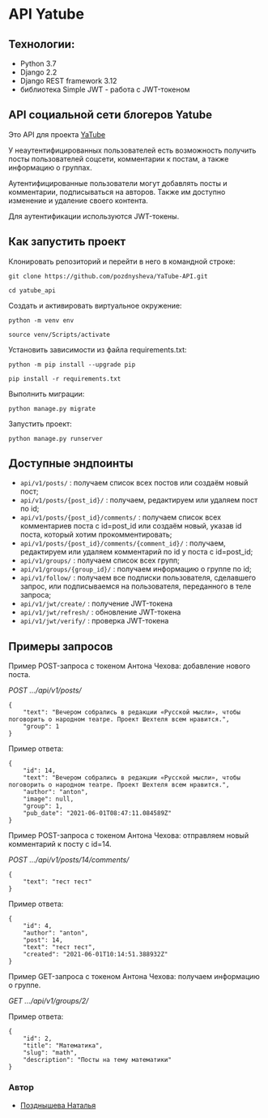 # API Yatube

## Технологии:
- Python 3.7
- Django 2.2
- Django REST framework 3.12
- библиотека Simple JWT - работа с JWT-токеном

## API социальной сети блогеров **Yatube**
Это API для проекта [YaTube](https://github.com/pozdnysheva/YaTube)

У неаутентифицированных пользователей есть возможность получить посты пользователей соцсети, комментарии к постам, а также информацию о группах.

Аутентифицированные пользователи могут добавлять посты и комментарии, подписываться на авторов. Также им доступно изменение и удаление своего контента. 

Для аутентификации используются JWT-токены.

## Как запустить проект

Клонировать репозиторий и перейти в него в командной строке:

```
git clone https://github.com/pozdnysheva/YaTube-API.git
```

```
cd yatube_api
```

Cоздать и активировать виртуальное окружение:

```
python -m venv env
```

```
source venv/Scripts/activate
```

Установить зависимости из файла requirements.txt:

```
python -m pip install --upgrade pip
```

```
pip install -r requirements.txt
```

Выполнить миграции:

```
python manage.py migrate
```

Запустить проект:

```
python manage.py runserver
```
## Доступные эндпоинты

- `api/v1/posts/` : получаем список всех постов или создаём новый пост;
- `api/v1/posts/{post_id}/` : получаем, редактируем или удаляем пост по id;
- `api/v1/posts/{post_id}/comments/` : получаем список всех комментариев поста с id=post_id или создаём новый, указав id поста, который хотим прокомментировать;
- `api/v1/posts/{post_id}/comments/{comment_id}/` : получаем, редактируем или удаляем комментарий по id у поста с id=post_id;
- `api/v1/groups/` : получаем список всех групп;
- `api/v1/groups/{group_id}/` : получаем информацию о группе по id;
- `api/v1/follow/` : получаем все подписки пользователя, сделавшего запрос, или подписываемся на пользователя, переданного в теле запроса;
- `api/v1/jwt/create/` : получение JWT-токена
- `api/v1/jwt/refresh/` : обновление JWT-токена
- `api/v1/jwt/verify/` : проверка JWT-токена

## Примеры запросов
Пример POST-запроса с токеном Антона Чехова: добавление нового поста.

_POST .../api/v1/posts/_
```
{
    "text": "Вечером собрались в редакции «Русской мысли», чтобы поговорить о народном театре. Проект Шехтеля всем нравится.",
    "group": 1
}
```
Пример ответа:
```
{
    "id": 14,
    "text": "Вечером собрались в редакции «Русской мысли», чтобы поговорить о народном театре. Проект Шехтеля всем нравится.",
    "author": "anton",
    "image": null,
    "group": 1,
    "pub_date": "2021-06-01T08:47:11.084589Z"
} 
```
Пример POST-запроса с токеном Антона Чехова: отправляем новый комментарий к посту с id=14.

_POST .../api/v1/posts/14/comments/_
```
{
    "text": "тест тест"
} 
```
Пример ответа:
```
{
    "id": 4,
    "author": "anton",
    "post": 14,
    "text": "тест тест",
    "created": "2021-06-01T10:14:51.388932Z"
} 
```
Пример GET-запроса с токеном Антона Чехова: получаем информацию о группе.

_GET .../api/v1/groups/2/_

Пример ответа:
```
{
    "id": 2,
    "title": "Математика",
    "slug": "math",
    "description": "Посты на тему математики"
} 
```
### Автор
- [Позднышева Наталья](https://github.com/pozdnysheva "Github page")
